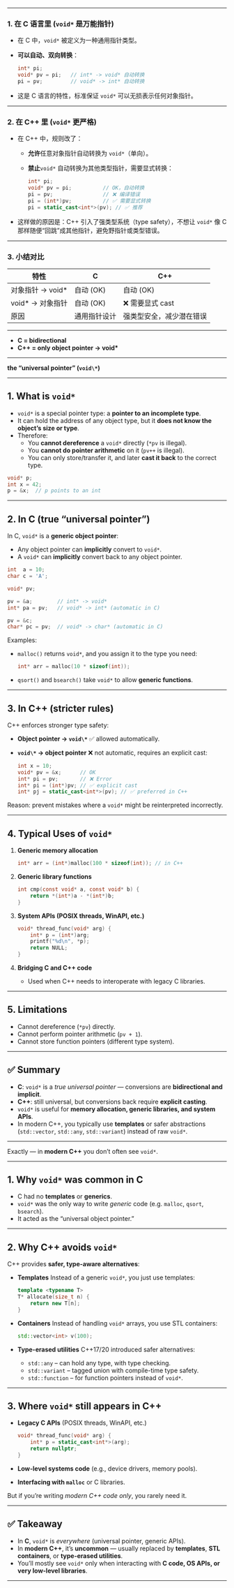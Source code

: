 

------

### 1. 在 C 语言里 (`void*` 是万能指针)

- 在 C 中，`void*` 被定义为一种通用指针类型。

- **可以自动、双向转换**：

  ```c
  int* pi;
  void* pv = pi;   // int* -> void* 自动转换
  pi = pv;         // void* -> int* 自动转换
  ```

- 这是 C 语言的特性，标准保证 `void*` 可以无损表示任何对象指针。

------

### 2. 在 C++ 里 (`void*` 更严格)

- 在 C++ 中，规则改了：

  - **允许**任意对象指针自动转换为 `void*`（单向）。

  - **禁止**`void*` 自动转换为其他类型指针，需要显式转换：

    ```cpp
    int* pi;
    void* pv = pi;          // OK，自动转换
    pi = pv;                // ❌ 编译错误
    pi = (int*)pv;          // ✅ 需要显式转换
    pi = static_cast<int*>(pv); // ✅ 推荐
    ```

- 这样做的原因是：C++ 引入了强类型系统（type safety），不想让 `void*` 像 C 那样随便“回跳”成其他指针，避免野指针或类型错误。

------

### 3. 小结对比

| 特性             | C            | C++                      |
| ---------------- | ------------ | ------------------------ |
| 对象指针 → void* | 自动 (OK)    | 自动 (OK)                |
| void* → 对象指针 | 自动 (OK)    | ❌ 需要显式 cast          |
| 原因             | 通用指针设计 | 强类型安全，减少潜在错误 |

------



- **C = bidirectional**
- **C++ = only object pointer → void\***

------

**the “universal pointer” (`void\*`)**

------

## 1. What is `void*`

- `void*` is a special pointer type: a **pointer to an incomplete type**.
- It can hold the address of any object type, but it **does not know the object’s size or type**.
- Therefore:
  - You **cannot dereference** a `void*` directly (`*pv` is illegal).
  - You **cannot do pointer arithmetic** on it (`pv++` is illegal).
  - You can only store/transfer it, and later **cast it back** to the correct type.

```c
void* p;
int x = 42;
p = &x;  // p points to an int
```

------

## 2. In C (true “universal pointer”)

In C, `void*` is a **generic object pointer**:

- Any object pointer can **implicitly** convert to `void*`.
- A `void*` can **implicitly** convert back to any object pointer.

```c
int  a = 10;
char c = 'A';

void* pv;

pv = &a;        // int* -> void*
int* pa = pv;   // void* -> int* (automatic in C)

pv = &c;        
char* pc = pv;  // void* -> char* (automatic in C)
```

Examples:

- `malloc()` returns `void*`, and you assign it to the type you need:

  ```c
  int* arr = malloc(10 * sizeof(int));
  ```

- `qsort()` and `bsearch()` take `void*` to allow **generic functions**.

------

## 3. In C++ (stricter rules)

C++ enforces stronger type safety:

- **Object pointer → `void\*`** ✅ allowed automatically.

- **`void\*` → object pointer** ❌ not automatic, requires an explicit cast:

  ```cpp
  int x = 10;
  void* pv = &x;      // OK
  int* pi = pv;       // ❌ Error
  int* pi = (int*)pv; // ✅ explicit cast
  int* pj = static_cast<int*>(pv); // ✅ preferred in C++
  ```

Reason: prevent mistakes where a `void*` might be reinterpreted incorrectly.

------

## 4. Typical Uses of `void*`

1. **Generic memory allocation**

   ```c
   int* arr = (int*)malloc(100 * sizeof(int)); // in C++
   ```

2. **Generic library functions**

   ```c
   int cmp(const void* a, const void* b) {
       return *(int*)a - *(int*)b;
   }
   ```

3. **System APIs (POSIX threads, WinAPI, etc.)**

   ```c
   void* thread_func(void* arg) {
       int* p = (int*)arg;
       printf("%d\n", *p);
       return NULL;
   }
   ```

4. **Bridging C and C++ code**

   - Used when C++ needs to interoperate with legacy C libraries.

------

## 5. Limitations

- Cannot dereference (`*pv`) directly.
- Cannot perform pointer arithmetic (`pv + 1`).
- Cannot store function pointers (different type system).

------

## ✅ Summary

- **C**: `void*` is a *true universal pointer* — conversions are **bidirectional and implicit**.
- **C++**: still universal, but conversions back require **explicit casting**.
- `void*` is useful for **memory allocation, generic libraries, and system APIs**.
- In modern C++, you typically use **templates** or safer abstractions (`std::vector`, `std::any`, `std::variant`) instead of raw `void*`.

------

Exactly — in **modern C++** you don’t often see `void*`.

------

## 1. Why `void*` was common in C

- C had no **templates** or **generics**.
- `void*` was the only way to write *generic* code (e.g. `malloc`, `qsort`, `bsearch`).
- It acted as the “universal object pointer.”

------

## 2. Why C++ avoids `void*`

C++ provides **safer, type-aware alternatives**:

- **Templates**
   Instead of a generic `void*`, you just use templates:

  ```cpp
  template <typename T>
  T* allocate(size_t n) {
      return new T[n];
  }
  ```

- **Containers**
   Instead of handling `void*` arrays, you use STL containers:

  ```cpp
  std::vector<int> v(100);
  ```

- **Type-erased utilities**
   C++17/20 introduced safer alternatives:

  - `std::any` – can hold any type, with type checking.
  - `std::variant` – tagged union with compile-time type safety.
  - `std::function` – for function pointers instead of `void*`.

------

## 3. Where `void*` still appears in C++

- **Legacy C APIs** (POSIX threads, WinAPI, etc.)

  ```cpp
  void* thread_func(void* arg) {
      int* p = static_cast<int*>(arg);
      return nullptr;
  }
  ```

- **Low-level systems code** (e.g., device drivers, memory pools).

- **Interfacing with `malloc`** or C libraries.

But if you’re writing *modern C++ code only*, you rarely need it.

------

## ✅ Takeaway

- In **C**, `void*` is *everywhere* (universal pointer, generic APIs).
- In **modern C++**, it’s **uncommon** — usually replaced by **templates**, **STL containers**, or **type-erased utilities**.
- You’ll mostly see `void*` only when interacting with **C code, OS APIs, or very low-level libraries**.

------

